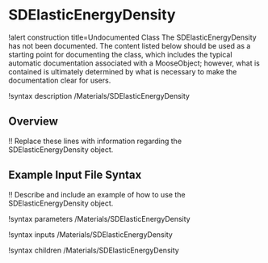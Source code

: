 # SDElasticEnergyDensity

!alert construction title=Undocumented Class
The SDElasticEnergyDensity has not been documented. The content listed below should be used as a starting point for
documenting the class, which includes the typical automatic documentation associated with a
MooseObject; however, what is contained is ultimately determined by what is necessary to make the
documentation clear for users.

!syntax description /Materials/SDElasticEnergyDensity

## Overview

!! Replace these lines with information regarding the SDElasticEnergyDensity object.

## Example Input File Syntax

!! Describe and include an example of how to use the SDElasticEnergyDensity object.

!syntax parameters /Materials/SDElasticEnergyDensity

!syntax inputs /Materials/SDElasticEnergyDensity

!syntax children /Materials/SDElasticEnergyDensity
